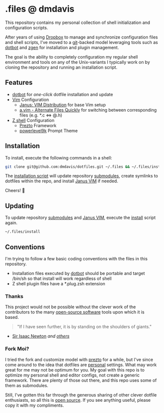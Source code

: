 # .files @ dmdavis
This repository contains my personal collection of shell initialization and configuration scripts.

After years of using [Dropbox][] to manage and synchronize configuration files and shell scripts, I've moved to a [git][]-backed model leveraging tools such as [dotbot][] and [zgen][] for installation and plugin management.

The goal is the ability to completely configuration my regular shell environment and tools on any of the Unix-variants I typically work on by cloning the repository and running an installation script.

## Features

* [dotbot][] for *one-click* dotfile installation and update
* [Vim][] Configuration
  * [Janus: VIM Distribution][janus] for base Vim setup
  * [a.vim - Alternate Files Quickly][a.vim] for switching between corresponding files (e.g. *.c ⇔ @.h)
* [Z shell][zsh] Configuration
  * [Prezto][prezto] Framework
  * [powerlevel9k][] Prompt Theme

## Installation

To install, execute the following commands in a shell:

```bash
git clone git@github.com:dmdavis/dotfiles.git ~/.files && ~/.files/install
```

The [installation script](install) will update repository [submodules](./.gitmodules), create symlinks to dotfiles within the repo, and install [Janus VIM][janus] if needed.

Cheers! :beer:

## Updating

To update repository [submodules](.gitmodules) and [Janus VIM][janus], execute the [install](./install) script again.

```bash
~/.files/install
```

## Conventions

I'm trying to follow a few basic coding conventions with the files in this repository.

* Installation files executed by [dotbot][] should be portable and target /bin/sh so that install will work regardless of shell
* Z shell plugin files have a *.plug.zsh extension

### Thanks

This project would not be possible without the clever work of the contributors to the many [open-source software](w-oss) tools upon which it is based.

> "If I have seen further, it is by standing on the shoulders of giants."

- [Sir Isaac Newton][w-isaac] *and [others][w-giants]*

### Fork Moi?

I tried the fork and customize model with [prezto][] for a while, but I've since come around to the idea that dotfiles are [personal][] settings. What may work great for me may not be optimum for you. My goal with this repo is to optimize my personal shell and editor configs, not create a generic framework. There are plenty of those out there, and this repo uses some of them as submodules.

Still, I've gotten this far through the generous sharing of other clever dotfile enthusiasts, so all this is [open source](LICENSE). If you see anything useful, please copy it with my compliments.

[a.vim]:        http://www.vim.org/scripts/script.php?script_id=31
[dotbot]:       https://github.com/anishathalye/dotbot
[Dropbox]:      https://www.dropbox.com
[git]:          https://git-scm.com
[janus]:        https://github.com/carlhuda/janus
[personal]:     http://www.anishathalye.com/2014/08/03/managing-your-dotfiles/
[powerlevel9k]: https://github.com/bhilburn/powerlevel9k
[prezto]:       https://github.com/sorin-ionescu/prezto
[Vim]:          http://www.vim.org
[w-giants]:     https://en.wikipedia.org/wiki/Standing_on_the_shoulders_of_giants
[w-isaac]:      https://en.wikipedia.org/wiki/Isaac_Newton
[w-oss]:        https://en.wikipedia.org/wiki/Open-source_software
[zgen]:         https://github.com/tarjoilija/zgen
[zsh]:          http://zsh.sourceforge.net
